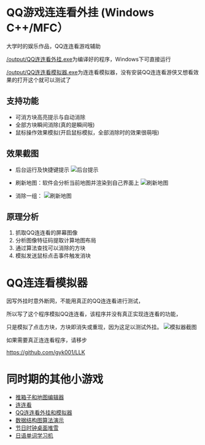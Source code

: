 # QQ游戏连连看外挂 (Windows C++/MFC）

大学时的娱乐作品，QQ连连看游戏辅助

[/output/QQ连连看外挂.exe][wg]为编译好的程序，Windows下可直接运行

[/output/QQ连连看模拟器.exe][mnq]为连连看模拟器，没有安装QQ连连看游侠又想看效果的打开这个就可以测试了

## 支持功能
 
 * 可消方块高亮提示与自动消除
 * 全部方块瞬间消除(真的是瞬间哦)
 * 鼠标操作效果模拟(开启鼠标模拟，全部消除时的效果很萌哦)

## 效果截图

* 后台运行及快捷键提示
 ![后台提示](https://raw.github.com/gyk001/QQ_LLK_Cheat/master/raw/llk_popup.png)
 
* 刷新地图：软件会分析当前地图并渲染到自己界面上
 ![刷新地图](https://raw.github.com/gyk001/QQ_LLK_Cheat/master/raw/flash_map.png)
 
* 消除一组：
 ![刷新地图](https://raw.github.com/gyk001/QQ_LLK_Cheat/master/raw/find.png)
  

## 原理分析
  
  1. 抓取QQ连连看的屏幕图像
  2. 分析图像特征码提取计算地图布局
  3. 通过算法查找可以消除的方块
  4. 模拟发送鼠标点击事件触发消块

#  QQ连连看模拟器

因写外挂时意外断网，不能用真正的QQ连连看进行测试，

所以写了这个程序模拟QQ连连看，该程序并没有真正实现连连看的功能，

只是模拟了点击方块，方块即消失或重现，因为这足以测试外挂。
	![模拟器截图](https://raw.github.com/gyk001/QQ_LLK_Cheat/master/raw/llk_demo.png)
 
如果需要真正连连看程序，请移步

https://github.com/gyk001/LLK

# 同时期的其他小游戏

* [推箱子和地图编辑器](https://github.com/gyk001/BoxMan)
* [连连看](https://github.com/gyk001/LLK)
* [QQ连连看外挂和模拟器](https://github.com/gyk001/QQ_LLK_Cheat)
* [数据结构图算法演示](https://github.com/gyk001/graph)
* [节日时钟桌面堆雪](https://github.com/gyk001/DeskSnow)
* [日语单词学习机](https://github.com/gyk001/JPWord)

[wg]: https://github.com/gyk001/graph/raw/master/output/QQ连连看外挂.exe

[mnq]: https://github.com/gyk001/graph/raw/master/output/QQ连连看模拟器.exe